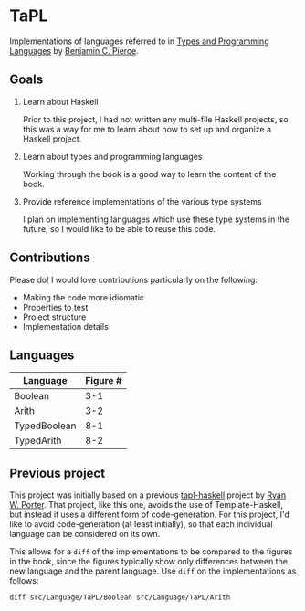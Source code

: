 # TaPL

Implementations of languages referred to in [Types and Programming Languages](http://www.cis.upenn.edu/~bcpierce/tapl/) by [Benjamin C. Pierce](http://www.cis.upenn.edu/~bcpierce/).


## Goals

1. Learn about Haskell

    Prior to this project, I had not written any multi-file Haskell projects, so this was a way for me to learn about how to set up and organize a Haskell project.

2. Learn about types and programming languages

    Working through the book is a good way to learn the content of the book.

3. Provide reference implementations of the various type systems

    I plan on implementing languages which use these type systems in the future, so I would like to be able to reuse this code.


## Contributions

Please do! I would love contributions particularly on the following:

- Making the code more idiomatic
- Properties to test
- Project structure
- Implementation details


## Languages

Language     | Figure # 
------------ | --------
Boolean      | 3-1
Arith        | 3-2
TypedBoolean | 8-1
TypedArith   | 8-2

<!-- TODO: Put in complete list of languages from the book, with page #, Figure #, and an Implemented column. -->


## Previous project

This project was initially based on a previous [tapl-haskell](https://code.google.com/p/tapl-haskell/) project by [Ryan W. Porter](http://www.ryanwporter.com/). That project, like this one, avoids the use of Template-Haskell, but instead it uses a different form of code-generation. For this project, I'd like to avoid code-generation (at least initially), so that each individual language can be considered on its own.

This allows for a `diff` of the implementations to be compared to the figures in the book, since the figures typically show only differences between the new language and the parent language. Use `diff` on the implementations as follows:

    diff src/Language/TaPL/Boolean src/Language/TaPL/Arith
